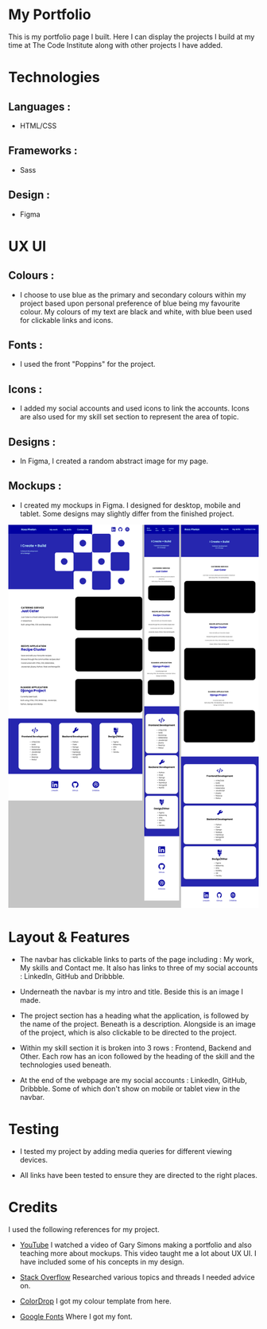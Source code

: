 # My Portfolio

This is my portfolio page I built. Here I can display the projects I build at my time at The Code Institute along with other projects I have added.

# Technologies

## Languages :

- HTML/CSS

## Frameworks :

- Sass

## Design :

- Figma

# UX UI

## Colours :

- I choose to use blue as the primary and secondary colours within my project based upon personal preference of blue being my favourite colour. My colours of my text are black and white, with blue been used for clickable links and icons.

## Fonts :

- I used the front "Poppins" for the project.

## Icons :

- I added my social accounts and used icons to link the accounts. Icons are also used for my skill set section to represent the area of topic.

## Designs :

- In Figma, I created a random abstract image for my page.

## Mockups :

- I created my mockups in Figma. I designed for desktop, mobile and tablet. Some designs may slightly differ from the finished project.

![Mockup](images/mockups.png)

# Layout & Features

- The navbar has clickable links to parts of the page including : My work, My skills and Contact me. It also has links to three of my social accounts : LinkedIn, GitHub and Dribbble.

- Underneath the navbar is my intro and title. Beside this is an image I made.

- The project section has a heading what the application, is followed by the name of the project. Beneath is a description. Alongside is an image of the project, which is also clickable to be directed to the project.

- Within my skill section it is broken into 3 rows : Frontend, Backend and Other. Each row has an icon followed by the heading of the skill and the technologies used beneath.

* At the end of the webpage are my social accounts : LinkedIn, GitHub, Dribbble. Some of which don't show on mobile or tablet view in the navbar.

# Testing

- I tested my project by adding media queries for different viewing devices.

- All links have been tested to ensure they are directed to the right places.

# Credits

I used the following references for my project.

- [YouTube](https://www.youtube.com/watch?v=9iUJJHEIpls) I watched a video of Gary Simons making a portfolio and also teaching more about mockups. This video taught me a lot about UX UI. I have included some of his concepts in my design.

- [Stack Overflow](https://stackoverflow.com/) Researched various topics and threads I needed advice on.

- [ColorDrop](https://colordrop.io/popular/) I got my colour template from here.

- [Google Fonts](https://fonts.google.com/) Where I got my font.
